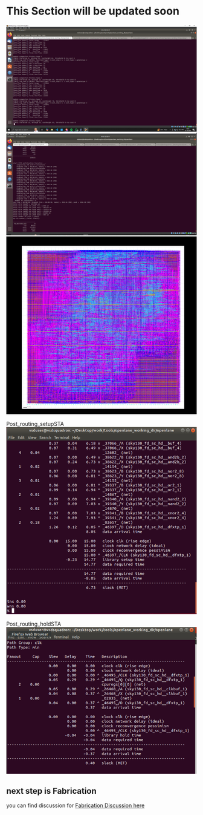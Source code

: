 # This Section will be updated soon

![routing-progress](/images/routing%20in%20process.PNG)
![routing-results](/images/final_routing_with%200%20violations.PNG)
![routing-visualization](/images/final_post_routing_chip.PNG)

Post_routing_setupSTA
![Post_routing_setupSTA](/images/final_post_routing_sta.PNG)

Post_routing_holdSTA
![Post_routing_holdSTA](/images/final_post_routing_sta_hold.PNG)


## next step is  Fabrication
you can find discussion for [Fabrication Discussion here](/Fabrication/)